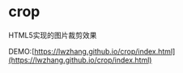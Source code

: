 # crop

HTML5实现的图片裁剪效果

DEMO:[https://lwzhang.github.io/crop/index.html](https://lwzhang.github.io/crop/index.html)
